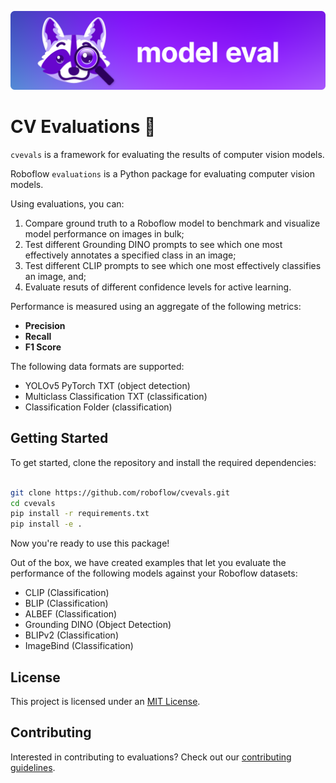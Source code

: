 ![CV Evaluations banner](images/model-eval-banner.png)

# CV Evaluations 🔎

`cvevals` is a framework for evaluating the results of computer vision models. 

Roboflow `evaluations` is a Python package for evaluating computer vision models.

Using evaluations, you can:

1. Compare ground truth to a Roboflow model to benchmark and visualize model performance on images in bulk;
2. Test different Grounding DINO prompts to see which one most effectively annotates a specified class in an image;
3. Test different CLIP prompts to see which one most effectively classifies an image, and;
4. Evaluate resuts of different confidence levels for active learning.

Performance is measured using an aggregate of the following metrics:

- **Precision**
- **Recall**
- **F1 Score**

The following data formats are supported:

- YOLOv5 PyTorch TXT (object detection)
- Multiclass Classification TXT (classification)
- Classification Folder (classification)

## Getting Started

To get started, clone the repository and install the required dependencies:

```bash

git clone https://github.com/roboflow/cvevals.git
cd cvevals
pip install -r requirements.txt
pip install -e .
```

Now you're ready to use this package!

Out of the box, we have created examples that let you evaluate the performance of the following models against your Roboflow datasets:

- CLIP (Classification)
- BLIP (Classification)
- ALBEF (Classification)
- Grounding DINO (Object Detection)
- BLIPv2 (Classification)
- ImageBind (Classification)

## License

This project is licensed under an [MIT License](LICENSE).

## Contributing

Interested in contributing to evaluations? Check out our [contributing guidelines](CONTRIBUTING.md).
